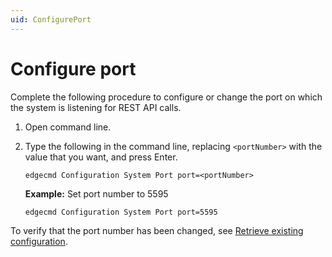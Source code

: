 ```yaml
---
uid: ConfigurePort
---
```


# Configure port

Complete the following procedure to configure or change the port on which the system is listening for REST API calls.

1. Open command line.
2. Type the following in the command line, replacing `<portNumber>` with the value that you want, and press Enter.
  
    ```
    edgecmd Configuration System Port port=<portNumber>
    ```
  
    **Example:** Set port number to 5595
  
    ```
    edgecmd Configuration System Port port=5595
    ```
    
 To verify that the port number has been changed, see [Retrieve existing configuration](xref:RetrieveExistingConfiguration#view-a-specific-facet-configuration).
